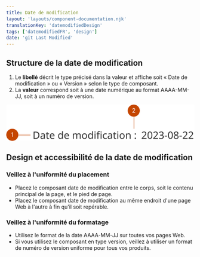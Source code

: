 ```yaml
---
title: Date de modification
layout: 'layouts/component-documentation.njk'
translationKey: 'datemodifiedDesign'
tags: ['datemodifiedFR', 'design']
date: 'git Last Modified'
---
```


## Structure de la date de modification

<ol class="anatomy-list">
  <li>Le <strong>libellé</strong> décrit le type précisé dans la valeur et affiche soit « Date de modification » ou « Version » selon le type de composant.</li>
  <li>La <strong>valeur</strong> correspond soit à une date numérique au format AAAA-MM-JJ, soit à un numéro de version.</li>
</ol>

<img class="b-sm b-default p-400" src="/images/fr/components/anatomy/gcds-date-modified-anatomy.svg" alt="Une image du composant date de modification." />

## Design et accessibilité de la date de modification

### Veillez à l'uniformité du placement

- Placez le composant date de modification entre le corps, soit le contenu principal de la page, et le pied de page.
- Placez le composant date de modification au même endroit d'une page Web à l'autre à fin qu'il soit repérable.

### Veillez à l'uniformité du formatage

- Utilisez le format de la date AAAA-MM-JJ sur toutes vos pages Web.
- Si vous utilisez le composant en type version, veillez à utiliser un format de numéro de version uniforme pour tous vos produits.
